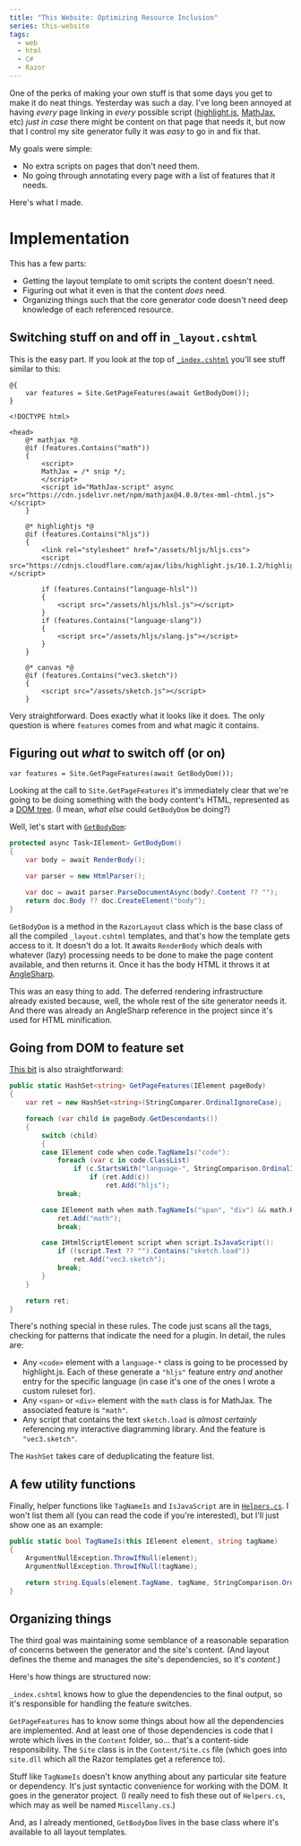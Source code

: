```yaml
---
title: "This Website: Optimizing Resource Inclusion"
series: this-website
tags:
  - web
  - html
  - C#
  - Razor
---
```

One of the perks of making your own stuff is that some days you get to make it do neat things. Yesterday was such a day. I've long been annoyed at having _every_ page linking in _every_ possible script ([highlight.js](https://highlightjs.org/), [MathJax](https://www.mathjax.org/), etc) _just in case_ there might be content on that page that needs it, but now that I control my site generator fully it was _easy_ to go in and fix that.

My goals were simple:
* No extra scripts on pages that don't need them.
* No going through annotating every page with a list of features that it needs.

Here's what I made.

# Implementation

This has a few parts:
* Getting the layout template to omit scripts the content doesn't need.
* Figuring out what it even is that the content _does_ need.
* Organizing things such that the core generator code doesn't need deep knowledge of each referenced resource.

## Switching stuff on and off in `_layout.cshtml`

This is the easy part. If you look at the top of [`_index.cshtml`](https://github.com/pdjonov/vec3.net/blob/a153eef9b818bf501a2fe8debb0197e0475328dd/Content/_layout.cshtml) you'll see stuff similar to this:

```cshtml
@{
	var features = Site.GetPageFeatures(await GetBodyDom());
}

<!DOCTYPE html>

<head>
	@* mathjax *@
	@if (features.Contains("math"))
	{
		<script>
		MathJax = /* snip */;
		</script>
		<script id="MathJax-script" async src="https://cdn.jsdelivr.net/npm/mathjax@4.0.0/tex-mml-chtml.js"></script>
	}

	@* highlightjs *@
	@if (features.Contains("hljs"))
	{
		<link rel="stylesheet" href="/assets/hljs/hljs.css">
		<script src="https://cdnjs.cloudflare.com/ajax/libs/highlight.js/10.1.2/highlight.min.js"></script>

		if (features.Contains("language-hlsl"))
		{
			<script src="/assets/hljs/hlsl.js"></script>
		}
		if (features.Contains("language-slang"))
		{
			<script src="/assets/hljs/slang.js"></script>
		}
	}

	@* canvas *@
	@if (features.Contains("vec3.sketch"))
	{
		<script src="/assets/sketch.js"></script>
	}
```

Very straightforward. Does exactly what it looks like it does. The only question is where `features` comes from and what magic it contains.

## Figuring out _what_ to switch off (or on)

```cshtml
var features = Site.GetPageFeatures(await GetBodyDom());
```

Looking at the call to `Site.GetPageFeatures` it's immediately clear that we're going to be doing something with the body content's HTML, represented as a [DOM tree](https://developer.mozilla.org/en-US/docs/Web/API/Document_Object_Model/Introduction). (I mean, _what else_ could `GetBodyDom` be doing?)

Well, let's start with [`GetBodyDom`](https://github.com/pdjonov/vec3.net/blob/a153eef9b818bf501a2fe8debb0197e0475328dd/SiteGen/Generator/RazorTemplate.cs#L343):

```csharp
protected async Task<IElement> GetBodyDom()
{
	var body = await RenderBody();

	var parser = new HtmlParser();

	var doc = await parser.ParseDocumentAsync(body?.Content ?? "");
	return doc.Body ?? doc.CreateElement("body");
}
```

`GetBodyDom` is a method in the `RazorLayout` class which is the base class of all the compiled `_layout.cshtml` templates, and that's how the template gets access to it. It doesn't do a lot. It awaits `RenderBody` which deals with whatever (lazy) processing needs to be done to make the page content available, and then returns it. Once it has the body HTML it throws it at [AngleSharp](https://anglesharp.github.io/).

This was an easy thing to add. The deferred rendering infrastructure already existed because, well, the whole rest of the site generator needs it. And there was already an AngleSharp reference in the project since it's used for HTML minification.

## Going from DOM to feature set

[This bit](https://github.com/pdjonov/vec3.net/blob/a153eef9b818bf501a2fe8debb0197e0475328dd/Content/Site.cs#L48) is also straightforward:

```csharp
public static HashSet<string> GetPageFeatures(IElement pageBody)
{
	var ret = new HashSet<string>(StringComparer.OrdinalIgnoreCase);

	foreach (var child in pageBody.GetDescendants())
	{
		switch (child)
		{
		case IElement code when code.TagNameIs("code"):
			foreach (var c in code.ClassList)
				if (c.StartsWith("language-", StringComparison.OrdinalIgnoreCase))
					if (ret.Add(c))
						ret.Add("hljs");
			break;

		case IElement math when math.TagNameIs("span", "div") && math.HasClass("math"):
			ret.Add("math");
			break;

		case IHtmlScriptElement script when script.IsJavaScript():
			if ((script.Text ?? "").Contains("sketch.load"))
				ret.Add("vec3.sketch");
			break;
		}
	}

	return ret;
}
```

There's nothing special in these rules. The code just scans all the tags, checking for patterns that indicate the need for a plugin. In detail, the rules are:

* Any `<code>` element with a `language-*` class is going to be processed by highlight.js. Each of these generate a `"hljs"` feature entry _and_ another entry for the specific language (in case it's one of the ones I wrote a custom ruleset for).
* Any `<span>` or `<div>` element with the `math` class is for MathJax. The associated feature is `"math"`.
* Any script that contains the text `sketch.load` is _almost certainly_ referencing my interactive diagramming library. And the feature is `"vec3.sketch"`.

The `HashSet` takes care of deduplicating the feature list.

## A few utility functions

Finally, helper functions like `TagNameIs` and `IsJavaScript` are in [`Helpers.cs`](https://github.com/pdjonov/vec3.net/blob/a153eef9b818bf501a2fe8debb0197e0475328dd/SiteGen/Generator/Helpers.cs#L268). I won't list them all (you can read the code if you're interested), but I'll just show one as an example:

```csharp
public static bool TagNameIs(this IElement element, string tagName)
{
	ArgumentNullException.ThrowIfNull(element);
	ArgumentNullException.ThrowIfNull(tagName);

	return string.Equals(element.TagName, tagName, StringComparison.OrdinalIgnoreCase);
}
```

## Organizing things

The third goal was maintaining some semblance of a reasonable separation of concerns between the generator and the site's content. (And layout defines the theme and manages the site's dependencies, so it's _content_.)

Here's how things are structured now:

`_index.cshtml` knows how to glue the dependencies to the final output, so it's responsible for handling the feature switches.

`GetPageFeatures` has to know some things about how all the dependencies are implemented. And at least one of those dependencies is code that I wrote which lives in the `Content` folder, so... that's a content-side responsibility. The `Site` class is in the `Content/Site.cs` file (which goes into `site.dll` which all the Razor templates get a reference to).

Stuff like `TagNameIs` doesn't know anything about any particular site feature or dependency. It's just syntactic convenience for working with the DOM. It goes in the generator project. (I really need to fish these out of `Helpers.cs`, which may as well be named `Miscellany.cs`.)

And, as I already mentioned, `GetBodyDom` lives in the base class where it's available to all layout templates.